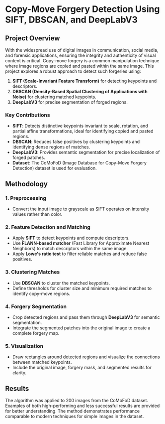 # Copy-Move Forgery Detection Using SIFT, DBSCAN, and DeepLabV3

## Project Overview

With the widespread use of digital images in communication, social media, and forensic applications, ensuring the integrity and authenticity of visual content is critical. Copy-move forgery is a common manipulation technique where image regions are copied and pasted within the same image. This project explores a robust approach to detect such forgeries using:

1. **SIFT (Scale-Invariant Feature Transform)** for detecting keypoints and descriptors.
2. **DBSCAN (Density-Based Spatial Clustering of Applications with Noise)** for clustering matched keypoints.
3. **DeepLabV3** for precise segmentation of forged regions.

### Key Contributions

- **SIFT**: Detects distinctive keypoints invariant to scale, rotation, and partial affine transformations, ideal for identifying copied and pasted regions.
- **DBSCAN**: Reduces false positives by clustering keypoints and identifying dense regions of matches.
- **DeepLabV3**: Provides semantic segmentation for precise localization of forged patches.
- **Dataset**: The CoMoFoD (Image Database for Copy-Move Forgery Detection) dataset is used for evaluation.

## Methodology

### 1. Preprocessing
- Convert the input image to grayscale as SIFT operates on intensity values rather than color.

### 2. Feature Detection and Matching
- Apply **SIFT** to detect keypoints and compute descriptors.
- Use **FLANN-based matcher** (Fast Library for Approximate Nearest Neighbors) to match descriptors within the same image.
- Apply **Lowe's ratio test** to filter reliable matches and reduce false positives.

### 3. Clustering Matches
- Use **DBSCAN** to cluster the matched keypoints.
- Define thresholds for cluster size and minimum required matches to identify copy-move regions.

### 4. Forgery Segmentation
- Crop detected regions and pass them through **DeepLabV3** for semantic segmentation.
- Integrate the segmented patches into the original image to create a complete forgery map.

### 5. Visualization
- Draw rectangles around detected regions and visualize the connections between matched keypoints.
- Include the original image, forgery mask, and segmented results for clarity.

## Results
The algorithm was applied to 200 images from the CoMoFoD dataset. Examples of both high-performing and less successful results are provided for better understanding. The method demonstrates performance comparable to modern techniques for simple images in the dataset.

